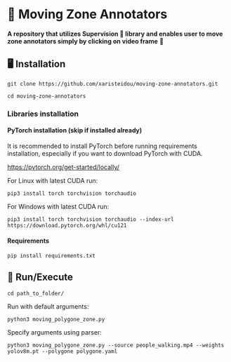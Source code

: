 # 🚀 Moving Zone Annotators
**A repository that utilizes Supervision 🦊 library and enables user to move zone annotators simply by clicking on video frame** 🌟

## 🖥️ Installation
`git clone https://github.com/xaristeidou/moving-zone-annotators.git`

`cd moving-zone-annotators`

### Libraries installation

#### PyTorch installation (skip if installed already)
It is recommended to install PyTorch before running requirements installation, especially if you want to download PyTorch with CUDA.

https://pytorch.org/get-started/locally/

For Linux with latest CUDA run:

`pip3 install torch torchvision torchaudio`

For Windows with latest CUDA run:

`pip3 install torch torchvision torchaudio --index-url https://download.pytorch.org/whl/cu121`

#### Requirements

`pip install requirements.txt`


## 💪 Run/Execute
`cd path_to_folder/`


Run with default arguments:

`python3 moving_polygone_zone.py`



Specify arguments using parser:

`python3 moving_polygone_zone.py --source people_walking.mp4 --weights yolov8m.pt --polygone polygone.yaml`